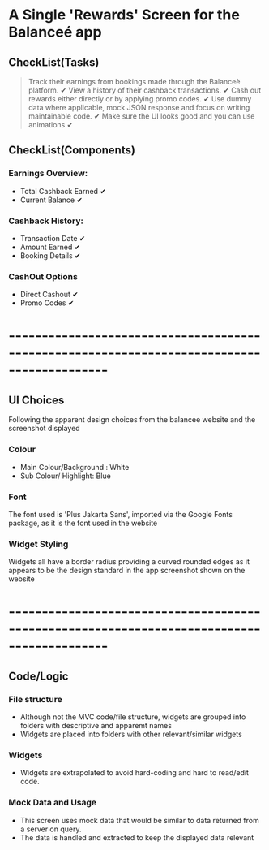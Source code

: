 # A Single 'Rewards' Screen for the Balanceé app

## CheckList(Tasks)

> Track their earnings from bookings made through the Balanceè platform. ✔
> View a history of their cashback transactions. ✔
> Cash out rewards either directly or by applying promo codes. ✔
> Use dummy data where applicable, mock JSON response and focus on writing maintainable code. ✔
> Make sure the UI looks good and you can use animations ✔

## CheckList(Components)

### Earnings Overview:

- Total Cashback Earned ✔
- Current Balance ✔

### Cashback History:

- Transaction Date ✔
- Amount Earned  ✔
- Booking Details ✔


### CashOut Options

- Direct Cashout ✔
- Promo Codes ✔

# -------------------------------------------------------------------------------------------


## UI Choices

Following the apparent design choices from the balancee website and the screenshot displayed


### Colour 

- Main Colour/Background : White
- Sub Colour/ Highlight: Blue

### Font

The font used is 'Plus Jakarta Sans', imported via the Google Fonts package, as it is the font used in the website

### Widget Styling

Widgets all have a border radius providing a curved rounded edges as it appears to be the design standard in the app screenshot shown on the website

# -------------------------------------------------------------------------------------------


## Code/Logic

### File structure

- Although not the MVC code/file structure, widgets are grouped into folders with descriptive and apparemt names
- Widgets are placed into folders with other relevant/similar widgets

### Widgets

- Widgets are extrapolated to avoid hard-coding and hard to read/edit code.

### Mock Data and Usage

- This screen uses mock data that would be similar to data returned from a server on query.
- The data is handled and extracted to keep the displayed data relevant

